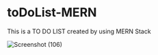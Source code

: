 # toDoList-MERN

This is a TO DO LIST created by using MERN Stack

![Screenshot (106)](https://github.com/Nimsaramahagedara/toDoList-MERN/assets/92454064/c4f20414-8f30-4553-9ed8-f9f15ba1b074)
